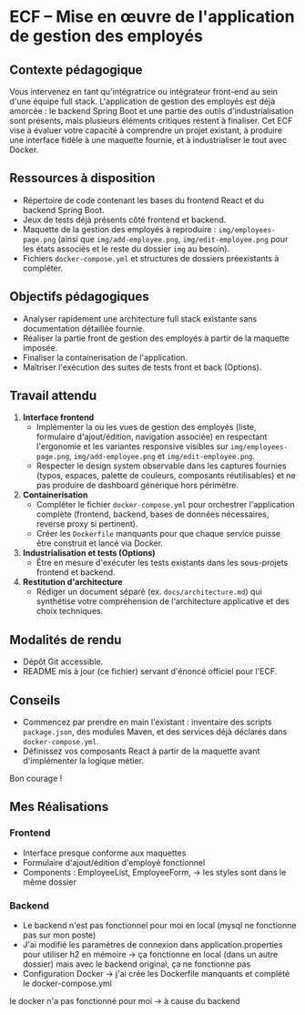 # ECF – Mise en œuvre de l'application de gestion des employés

## Contexte pédagogique
Vous intervenez en tant qu'intégratrice ou intégrateur front-end au sein d'une équipe full stack. L'application de gestion des employés est déjà amorcée : le backend Spring Boot et une partie des outils d'industrialisation sont présents, mais plusieurs éléments critiques restent à finaliser. Cet ECF vise à évaluer votre capacité à comprendre un projet existant, à produire une interface fidèle à une maquette fournie, et à industrialiser le tout avec Docker.

## Ressources à disposition
- Répertoire de code contenant les bases du frontend React et du backend Spring Boot.
- Jeux de tests déjà présents côté frontend et backend.
- Maquette de la gestion des employés à reproduire : `img/employees-page.png` (ainsi que `img/add-employee.png`, `img/edit-employee.png` pour les états associés et le reste du dossier `img` au besoin).
- Fichiers `docker-compose.yml` et structures de dossiers préexistants à compléter.

## Objectifs pédagogiques
- Analyser rapidement une architecture full stack existante sans documentation détaillée fournie.
- Réaliser la partie front de gestion des employés à partir de la maquette imposée.
- Finaliser la containerisation de l'application.
- Maîtriser l'exécution des suites de tests front et back (Options).

## Travail attendu
1. **Interface frontend**
   - Implémenter la ou les vues de gestion des employés (liste, formulaire d'ajout/édition, navigation associée) en respectant l'ergonomie et les variantes responsive visibles sur `img/employees-page.png`, `img/add-employee.png` et `img/edit-employee.png`.
   - Respecter le design system observable dans les captures fournies (typos, espaces, palette de couleurs, composants réutilisables) et ne pas produire de dashboard générique hors périmètre.
2. **Containerisation**
   - Compléter le fichier `docker-compose.yml` pour orchestrer l'application complète (frontend, backend, bases de données nécessaires, reverse proxy si pertinent).
   - Créer les `Dockerfile` manquants pour que chaque service puisse être construit et lancé via Docker.
3. **Industrialisation et tests (Options)**
   - Être en mesure d'exécuter les tests existants dans les sous-projets frontend et backend.
4. **Restitution d'architecture**
   - Rédiger un document séparé (ex. `docs/architecture.md`) qui synthétise votre compréhension de l'architecture applicative et des choix techniques. 

## Modalités de rendu
- Dépôt Git accessible.
- README mis à jour (ce fichier) servant d'énoncé officiel pour l'ECF.

## Conseils
- Commencez par prendre en main l'existant : inventaire des scripts `package.json`, des modules Maven, et des services déjà déclarés dans `docker-compose.yml`.
- Définissez vos composants React à partir de la maquette avant d'implémenter la logique métier.


Bon courage !





## Mes Réalisations

### Frontend 

- Interface presque conforme aux maquettes 
- Formulaire d'ajout/édition d'employé fonctionnel
- Components : EmployeeList, EmployeeForm, -> les styles sont dans le même dossier 


### Backend

 - Le backend n'est pas fonctionnel pour moi en local (mysql ne fonctionne pas sur mon poste)
 - J'ai modifié les paramètres de connexion dans application.properties pour utiliser h2 en mémoire -> ça fonctionne en local (dans un autre dossier) mais avec le backend original, ça ne fonctionne pas 
- Configuration Docker -> j'ai crée les Dockerfile manquants et complété le docker-compose.yml

le docker n'a pas fonctionné pour moi -> à cause du backend
